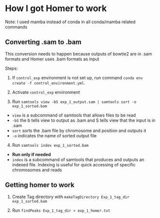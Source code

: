 # How I got Homer to work
Note: I used mamba instead of conda in all conda/mamba related commands

## Converting .sam to .bam
This conversion needs to happen because outputs of bowtie2 are in .sam formats and Homer uses .bam formats as input

Steps:
1) If `control_exp` environment is not set up, run command `conda env create -f control_environment.yml`.

2) Activate `control_exp` environment

3) Run `samtools view -bS exp_1_output.sam | samtools sort -o exp_1_sorted.bam`
- `view` is a subcommand of samtools that allows files to be read
- `-bS` the b tells view to output as .bam and S tells view that the input is in .sam
- `sort` sorts the .bam file by chromosome and position and outputs it
- `-o` indicates the name of sorted output file

4) Run `samtools index exp_1_sorted.bam`
- **Run only if needed**
- `index` is a subcommand of samtools that produces and outputs an indexed file. Indexing is useful for quick accessing of specific chromosomes and reads

## Getting homer to work
1) Create Tag directory with `makeTagDirectory Exp_1_tag_dir exp_1_sorted.bam`

2) Run `findPeaks Exp_1_tag_dir > exp_1_homer.txt`